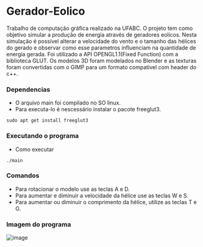 # Gerador-Eolico
Trabalho de computação gráfica realizado na UFABC. O projeto tem como objetivo simular a produção de energia através de geradores eolicos. Nesta simulação
é possível alterar a velocidade do vento e o tamanho das hélices do gerado e observar como esse parametros influenciam na quantidade de energia gerada.
Foi utilizado a API OPENGL1.1(Fixed Function) com a biblioteca GLUT. 
Os modelos 3D foram modelados no Blender e as texturas foram convertidas com o GIMP para um formato compativel com header do c++.

### Dependencias

* O arquivo main foi compilado no SO linux.
* Para executa-lo é nescessário instalar o pacote freeglut3.
```
sudo apt get install freeglut3
```

### Executando o programa

* Como executar
```
./main
```
### Comandos
* Para rotacionar o modelo use as teclas A e D.
* Para aumentar e diminuir a velocidade da hélice use as teclas W e S.
* Para aumentar ou diminuir o comprimento da hélice, utilize as teclas T e G.
  
### Imagem do programa

![image](https://github.com/user-attachments/assets/444514b0-a402-4238-94ce-ca032d6dab68)

